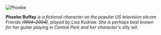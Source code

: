 ![Phoebe](https://lgbtfansdeservebetter.com/static/uploads/2016/09/Phoebe-Buffay-Lisa-Kudrow.png "Phoebe")

**Phoebe Buffay**
*is a fictional character on the popular US television sitcom Friends ~~(1994–2004)~~, played by Lisa Kudrow. She is perhaps best known for her guitar playing in Central Perk and her character's silly wit.*